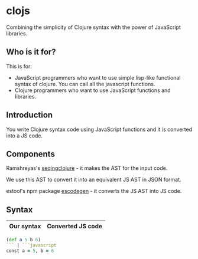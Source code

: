 # clojs
Combining the simplicity of Clojure syntax with the power of JavaScript libraries.

## Who is it for?
This is for:
  - JavaScript programmers who want to use simple lisp-like functional syntax of clojure. You can call all the javascript functions.
  - Clojure programmers who want to use JavaScript functions and libraries.

## Introduction
You write Clojure syntax code using JavaScript functions and it is converted into a JS code.

## Components
Ramshreyas's [seqingclojure](https://github.com/Ramshreyas/seqingclojure) - it makes the AST for the input code.

We use this AST to convert it into an equivalent JS AST in JSON format.

estool's npm package [escodegen](https://github.com/estools/escodegen) - it converts the JS AST into JS code.

## Syntax
Our syntax | Converted JS code
---------- | -----------------
```clojure
(def a 5 b 6)
``` | ```javascript
const a = 5, b = 6
```
